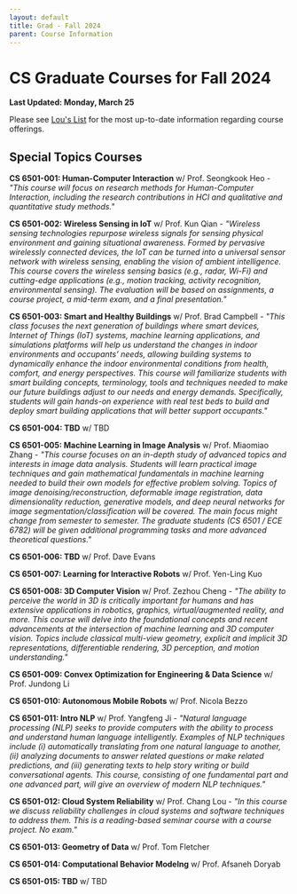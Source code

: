 ```yaml
---
layout: default
title: Grad - Fall 2024
parent: Course Information
---
```


# CS Graduate Courses for Fall 2024

__Last Updated: Monday, March 25__

Please see [Lou's List](https://louslist.org/page.php?Semester=1242&Type=Group&Group=CompSci) for the most up-to-date information regarding course offerings.

## Special Topics Courses

__CS 6501-001: Human-Computer Interaction__ w/ Prof. Seongkook Heo - _"This course will focus on research methods for Human-Computer Interaction, including the research contributions in HCI and qualitative and quantitative study methods."_

__CS 6501-002: Wireless Sensing in IoT__ w/ Prof. Kun Qian - _"Wireless sensing technologies repurpose wireless signals for sensing physical environment and gaining situational awareness. Formed by pervasive wirelessly connected devices, the IoT can be turned into a universal sensor network with wireless sensing, enabling the vision of ambient intelligence. This course covers the wireless sensing basics (e.g., radar, Wi-Fi) and cutting-edge applications (e.g., motion tracking, activity recognition, environmental sensing). The evaluation will be based on assignments, a course project, a mid-term exam, and a final presentation."_

__CS 6501-003: Smart and Healthy Buildings__ w/ Prof. Brad Campbell - _"This class focuses the next generation of buildings where smart devices, Internet of Things (IoT) systems, machine learning applications, and simulations platforms will help us understand the changes in indoor environments and occupants’ needs, allowing building systems to dynamically enhance the indoor environmental conditions from health, comfort, and energy perspectives. This course will familiarize students with smart building concepts, terminology, tools and techniques needed to make our future buildings adjust to our needs and energy demands. Specifically, students will gain hands-on experience with real test beds to build and deploy smart building applications that will better support occupants."_

__CS 6501-004: TBD__ w/ TBD  

__CS 6501-005: Machine Learning in Image Analysis__ w/ Prof. Miaomiao Zhang - _"This course focuses on an in-depth study of advanced topics and interests in image data analysis. Students will learn practical image techniques and gain mathematical fundamentals in machine learning needed to build their own models for effective problem solving. Topics of image denoising/reconstruction, deformable image registration, data dimensionality reduction, generative models, and deep neural networks for image segmentation/classification will be covered. The main focus might change from semester to semester. The graduate students (CS 6501 / ECE 6782) will be given additional programming tasks and more advanced theoretical questions."_

__CS 6501-006: TBD__ w/ Prof. Dave Evans

__CS 6501-007: Learning for Interactive Robots__ w/ Prof. Yen-Ling Kuo

__CS 6501-008: 3D Computer Vision__ w/ Prof. Zezhou Cheng - _"The ability to perceive the world in 3D is critically important for humans and has extensive applications in robotics, graphics, virtual/augmented reality, and more. This course will delve into the foundational concepts and recent advancements at the intersection of machine learning and 3D computer vision. Topics include classical multi-view geometry, explicit and implicit 3D representations, differentiable rendering, 3D perception, and motion understanding."_ 

__CS 6501-009: Convex Optimization for Engineering & Data Science__ w/ Prof. Jundong Li

__CS 6501-010: Autonomous Mobile Robots__ w/ Prof. Nicola Bezzo

__CS 6501-011: Intro NLP__ w/ Prof. Yangfeng Ji - _"Natural language processing (NLP) seeks to provide computers with the ability to process and understand human language intelligently. Examples of NLP techniques include (i) automatically translating from one natural language to another, (ii) analyzing documents to answer related questions or make related predictions, and (iii) generating texts to help story writing or build conversational agents. This course, consisting of one fundamental part and one advanced part, will give an overview of modern NLP techniques."_

__CS 6501-012: Cloud System Reliability__ w/ Prof. Chang Lou - _"In this course we discuss reliability challenges in cloud systems and software techniques to address them. This is a reading-based seminar course with a course project. No exam."_

__CS 6501-013: Geometry of Data__ w/ Prof. Tom Fletcher

__CS 6501-014: Computational Behavior Modelng__ w/ Prof. Afsaneh Doryab

__CS 6501-015: TBD__ w/ TBD 

